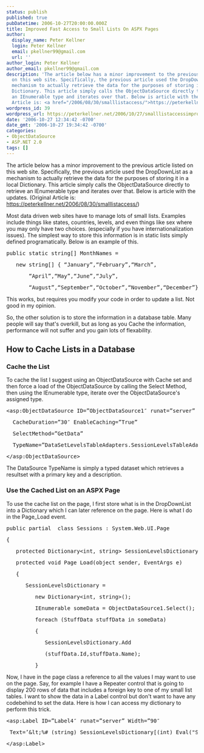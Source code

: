 ```yaml
---
status: publish
published: true
pubDatetime: 2006-10-27T20:00:00.000Z
title: Improved Fast Access to Small Lists On ASPX Pages
author:
  display_name: Peter Kellner
  login: Peter Kellner
  email: pkellner99@gmail.com
  url: ''
author_login: Peter Kellner
author_email: pkellner99@gmail.com
description: 'The article below has a minor improvement to the previous article listed
  on this web site. Specifically, the previous article used the DropDownList as a
  mechanism to actually retrieve the data for the purposes of storing it in a local
  Dictionary. This article simply calls the ObjectDataSource directly to retrieve
  an IEnumerable type and iterates over that. Below is article with the updates.  (Original
  Article is: <a href="/2006/08/30/smalllistaccess/">https://peterkellner.net/2006/08/30/smalllistaccess/</a>)'
wordpress_id: 39
wordpress_url: https://peterkellner.net/2006/10/27/smalllistaccessimproved/
date: '2006-10-27 12:34:42 -0700'
date_gmt: '2006-10-27 19:34:42 -0700'
categories:
- ObjectDataSource
- ASP.NET 2.0
tags: []
---
```

<p align="left">The article below has a minor improvement to the previous article listed on this web site. Specifically, the previous article used the DropDownList as a mechanism to actually retrieve the data for the purposes of storing it in a local Dictionary. This article simply calls the ObjectDataSource directly to retrieve an IEnumerable type and iterates over that. Below is article with the updates. (Original Article is: <a href="/2006/08/30/smalllistaccess/">https://peterkellner.net/2006/08/30/smalllistaccess/</a>)</p>
<p align="left">Most data driven web sites have to manage lots of small lists. Examples include things like states, countries, levels, and even things like sex where you may only have two choices. (especially if you have internationalization issues). The simplest way to store this information is in static lists simply defined programatically. Below is an example of this.</p>
<p> <!--more-->
<div class="csharpcode">
<pre class="alt"><span class="kwrd">public</span> <span class="kwrd">static</span> <span class="kwrd">string</span>[] MonthNames =</pre>
<pre>   <span class="kwrd">new</span> <span class="kwrd">string</span>[] { “January”,“February”,“March”,</pre>
<pre class="alt">       “April”,“May”,“June”,“July”,</pre>
<pre>       “August”,“September”,“October”,“November”,“December”};</pre>
</div>
<p align="left">This works, but requires you modify your code in order to update a list. Not good in my opinion.</p>
<p align="left">So, the other solution is to store the information in a database table. Many people will say that's overkill, but as long as you Cache the information, performance will not suffer and you gain lots of flexability.</p>
<h2>How to Cache Lists in a Database</h2>
<h3>Cache the List</h3>
<p>To cache the list I suggest using an ObjectDataSource with Cache set and then force a load of the ObjectDataSource by calling the Select Method, then using the IEnumerable type, iterate over the ObjectDataSource's assigned type.</p>
<div class="csharpcode">
<pre class="alt"><span class="kwrd">&lt;</span><span class="html">asp:ObjectDataSource</span> <span class="attr">ID</span>=”<span class="attr">ObjectDataSource1</span>″ <span class="attr">runat</span>=”<span class="attr">server</span>”</pre>
<pre>  <span class="attr">CacheDuration</span>=”<span class="attr">30</span>″ <span class="attr">EnableCaching</span>=”<span class="attr">True</span>”</pre>
<pre class="alt">  <span class="attr">SelectMethod</span>=”<span class="attr">GetData</span>”</pre>
<pre>  <span class="attr">TypeName</span>=”<span class="attr">DataSetLevelsTableAdapters</span>.<span class="attr">SessionLevelsTableAdapter</span>”<span class="kwrd">&gt;</span></pre>
<pre class="alt"><span class="kwrd">&lt;/</span><span class="html">asp:ObjectDataSource</span><span class="kwrd">&gt;</span></pre>
</div>
<p>The DataSource TypeName is simply a typed dataset which retrieves a resultset with a primary key and a description.</p>
<h3>Use the Cached List on an ASPX Page</h3>
<p>To use the cache list on the page, I first store what is in the DropDownList into a Dictionary which I can later reference on the page. Here is what I do in the Page_Load event.</p>
<div class="csharpcode">
<pre class="alt"><span class="kwrd">public</span> <span class="kwrd">partial</span>  <span class="kwrd">class</span> Sessions : System.Web.UI.Page</pre>
<pre>{</pre>
<pre class="alt">   <span class="kwrd">protected</span> Dictionary&lt;<span class="kwrd">int</span>, <span class="kwrd">string</span>&gt; SessionLevelsDictionary;</pre>
<pre>   <span class="kwrd">protected</span> <span class="kwrd">void</span> Page_Load(<span class="kwrd">object</span> sender, EventArgs e)</pre>
<pre class="alt">   {</pre>
<pre>      SessionLevelsDictionary =</pre>
<pre class="alt">         <span class="kwrd">new</span> Dictionary&lt;<span class="kwrd">int</span>, <span class="kwrd">string</span>&gt;();</pre>
<pre>         IEnumerable someData = ObjectDataSource1.Select();</pre>
<pre class="alt">         <span class="kwrd">foreach</span> (StuffData stuffData <span class="kwrd">in</span> someData)</pre>
<pre>         {</pre>
<pre class="alt">            SessionLevelsDictionary.Add</pre>
<pre>            (stuffData.Id,stuffData.Name);</pre>
<pre class="alt">         }</pre>
</div>
<p>Now, I have in the page class a reference to all the values I may want to use on the page. Say, for example I have a Repeater control that is going to display 200 rows of data that includes a foreign key to one of my small list tables. I want to show the data in a Label control but don't want to have any codebehind to set the data. Here is how I can access my dictionary to perform this trick.</p>
<div class="csharpcode">
<pre class="alt"><span class="kwrd">&lt;</span><span class="html">asp:Label</span> <span class="attr">ID</span>=”<span class="attr">Label4</span>″ <span class="attr">runat</span>=”<span class="attr">server</span>” <span class="attr">Width</span>=”<span class="attr">90</span>″</pre>
<pre> <span class="attr">Text</span>=’&amp;<span class="attr">lt</span>;%# (<span class="attr">string</span>) <span class="attr">SessionLevelsDictionary</span>[(<span class="attr">int</span>) <span class="attr">Eval</span>(<span class="kwrd">&quot;SessionLevel_id&quot;</span>)] %&amp;<span class="attr">gt</span>;‘<span class="kwrd">&gt;</span></pre>
<pre class="alt"><span class="kwrd">&lt;/</span><span class="html">asp:Label</span><span class="kwrd">&gt;</span></pre>
</div>
